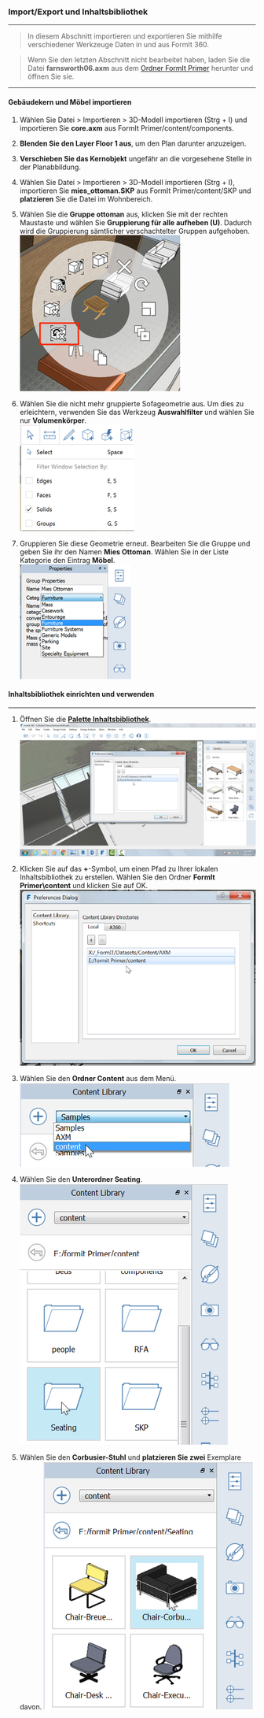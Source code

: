 

### Import/Export und Inhaltsbibliothek

---

> In diesem Abschnitt importieren und exportieren Sie mithilfe verschiedener Werkzeuge Daten in und aus FormIt 360.

> Wenn Sie den letzten Abschnitt nicht bearbeitet haben, laden Sie die Datei **farnsworth06.axm** aus dem [Ordner FormIt Primer](https://autodesk.app.box.com/s/thavswirrbflit27rbqzl26ljj7fu1uv/1/9025446442) herunter und öffnen Sie sie.

---

#### Gebäudekern und Möbel importieren

1. Wählen Sie Datei > Importieren > 3D-Modell importieren (Strg + I) und importieren Sie **core.axm** aus FormIt Primer/content/components.

2. **Blenden Sie den Layer Floor 1 aus**, um den Plan darunter anzuzeigen.

3. **Verschieben Sie das Kernobjekt** ungefähr an die vorgesehene Stelle in der Planabbildung.

4. Wählen Sie Datei > Importieren > 3D-Modell importieren (Strg + I), importieren Sie **mies_ottoman.SKP** aus FormIt Primer/content/SKP und **platzieren** Sie die Datei im Wohnbereich.

5. Wählen Sie die **Gruppe ottoman** aus, klicken Sie mit der rechten Maustaste und wählen Sie **Gruppierung für alle aufheben (U)**. Dadurch wird die Gruppierung sämtlicher verschachtelter Gruppen aufgehoben.<br xmlns="http://www.w3.org/1999/xhtml"/>![](images/6d0397d3-3c97-46cd-90f9-878c34e90195.png)

6. Wählen Sie die nicht mehr gruppierte Sofageometrie aus. Um dies zu erleichtern, verwenden Sie das Werkzeug **Auswahlfilter** und wählen Sie nur **Volumenkörper**.<br xmlns="http://www.w3.org/1999/xhtml"/>![](images/25b2428d-bc93-4ae4-9b8a-d8f3749ddb43.png)

7. Gruppieren Sie diese Geometrie erneut. Bearbeiten Sie die Gruppe und geben Sie ihr den Namen **Mies Ottoman**. Wählen Sie in der Liste Kategorie den Eintrag **Möbel**.<br xmlns="http://www.w3.org/1999/xhtml"/> ![](images/ec8353fb-ad58-4370-862b-6541cc15c467.png)

#### Inhaltsbibliothek einrichten und verwenden

---

1. Öffnen Sie die [**Palette Inhaltsbibliothek**](../formit-introduction/tool-bars.md). ![](images/15e16abd-9b7a-4762-9364-0f31e81ded8a.png)

2. Klicken Sie auf das **+**-Symbol, um einen Pfad zu Ihrer lokalen Inhaltsbibliothek zu erstellen. Wählen Sie den Ordner **FormIt Primer\content** und klicken Sie auf OK. ![](images/6937274a-c9fe-4875-a86a-d1e12e662c0f.png)

3. Wählen Sie den **Ordner Content** aus dem Menü. <br xmlns="http://www.w3.org/1999/xhtml"/> ![](images/627dd398-eefa-4407-842f-e42c2e4350f1.png)

4. Wählen Sie den **Unterordner Seating**. <br xmlns="http://www.w3.org/1999/xhtml"/> ![](images/ba020113-7f1e-4b8e-a11c-f336dbb68e41.png)

5. Wählen Sie den **Corbusier-Stuhl** und **platzieren Sie zwei** Exemplare davon. ![](images/1f193941-4bf0-4394-8316-e5a103fa8949.png)

